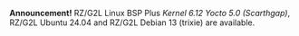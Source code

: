 **Announcement!** RZ/G2L Linux BSP Plus *Kernel 6.12 Yocto 5.0 (Scarthgap)*, RZ/G2L Ubuntu 24.04 and RZ/G2L Debian 13 (trixie) are available.
